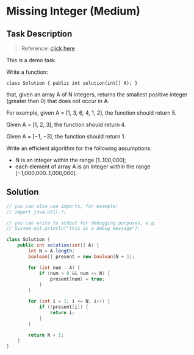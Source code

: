 # Missing Integer (Medium)

## Task Description

> Reference: [click here](https://app.codility.com/programmers/lessons/4-counting_elements/missing_integer/)

This is a demo task.

Write a function:

`class Solution { public int solution(int[] A); }`

that, given an array A of N integers, returns the smallest positive integer (greater than 0) that does not occur in A.

For example, given A = [1, 3, 6, 4, 1, 2], the function should return 5.

Given A = [1, 2, 3], the function should return 4.

Given A = [−1, −3], the function should return 1.

Write an efficient algorithm for the following assumptions:

* N is an integer within the range [1..100,000];
* each element of array A is an integer within the range [−1,000,000..1,000,000].

## Solution

```java
// you can also use imports, for example:
// import java.util.*;

// you can write to stdout for debugging purposes, e.g.
// System.out.println("this is a debug message");

class Solution {
    public int solution(int[] A) {
        int N = A.length;
        boolean[] present = new boolean[N + 1];

        for (int num : A) {
            if (num > 0 && num <= N) {
                present[num] = true;
            }
        }

        for (int i = 1; i <= N; i++) {
            if (!present[i]) {
                return i;
            }
        }

        return N + 1;
    }
}
```